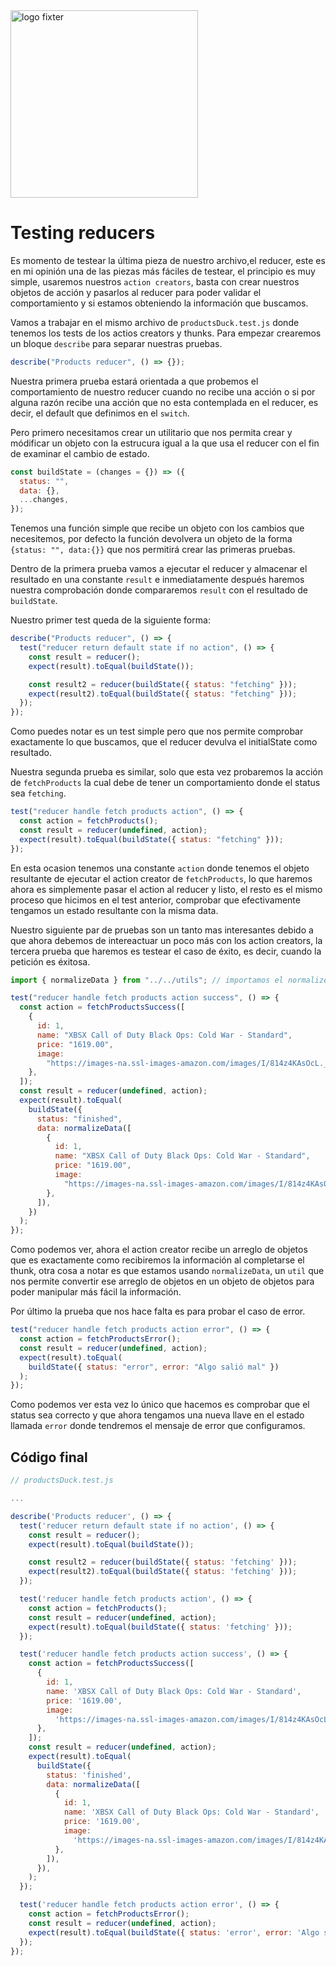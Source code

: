 <img alt="logo fixter" width="300" src="https://fixter.camp/static/media/geek_completo.7e1e87a7.png" />

# Testing reducers

Es momento de testear la última pieza de nuestro archivo,el reducer, este es en mi opinión una de las piezas más fáciles de testear, el principio es muy simple, usaremos nuestros `action creators`, basta con crear nuestros objetos de acción y pasarlos al reducer para poder validar el comportamiento y si estamos obteniendo la información que buscamos.

Vamos a trabajar en el mismo archivo de `productsDuck.test.js` donde tenemos los tests de los actios creators y thunks. Para empezar crearemos un bloque `describe` para separar nuestras pruebas.

```js
describe("Products reducer", () => {});
```

Nuestra primera prueba estará orientada a que probemos el comportamiento de nuestro reducer cuando no recibe una acción o si por alguna razón recibe una acción que no esta contemplada en el reducer, es decir, el default que definimos en el `switch`.

Pero primero necesitamos crear un utilitario que nos permita crear y módificar un objeto con la estrucura igual a la que usa el reducer con el fin de examinar el cambio de estado.

```js
const buildState = (changes = {}) => ({
  status: "",
  data: {},
  ...changes,
});
```

Tenemos una función simple que recibe un objeto con los cambios que necesitemos, por defecto la función devolvera un objeto de la forma `{status: "", data:{}}` que nos permitirá crear las primeras pruebas.

Dentro de la primera prueba vamos a ejecutar el reducer y almacenar el resultado en una constante `result` e inmediatamente después haremos nuestra comprobación donde compararemos `result` con el resultado de `buildState`.

Nuestro primer test queda de la siguiente forma:

```js
describe("Products reducer", () => {
  test("reducer return default state if no action", () => {
    const result = reducer();
    expect(result).toEqual(buildState());

    const result2 = reducer(buildState({ status: "fetching" }));
    expect(result2).toEqual(buildState({ status: "fetching" }));
  });
});
```

Como puedes notar es un test simple pero que nos permite comprobar exactamente lo que buscamos, que el reducer devulva el initialState como resultado.

Nuestra segunda prueba es similar, solo que esta vez probaremos la acción de `fetchProducts` la cual debe de tener un comportamiento donde el status sea `fetching`.

```js
test("reducer handle fetch products action", () => {
  const action = fetchProducts();
  const result = reducer(undefined, action);
  expect(result).toEqual(buildState({ status: "fetching" }));
});
```

En esta ocasion tenemos una constante `action` donde tenemos el objeto resultante de ejecutar el action creator de `fetchProducts`, lo que haremos ahora es simplemente pasar el action al reducer y listo, el resto es el mismo proceso que hicimos en el test anterior, comprobar que efectivamente tengamos un estado resultante con la misma data.

Nuestro siguiente par de pruebas son un tanto mas interesantes debido a que ahora debemos de intereactuar un poco más con los action creators, la tercera prueba que haremos es testear el caso de éxito, es decir, cuando la petición es éxitosa.

```js
import { normalizeData } from "../../utils"; // importamos el normalize data

test("reducer handle fetch products action success", () => {
  const action = fetchProductsSuccess([
    {
      id: 1,
      name: "XBSX Call of Duty Black Ops: Cold War - Standard",
      price: "1619.00",
      image:
        "https://images-na.ssl-images-amazon.com/images/I/814z4KAsOcL._AC_UL160_SR160,160_.jpg",
    },
  ]);
  const result = reducer(undefined, action);
  expect(result).toEqual(
    buildState({
      status: "finished",
      data: normalizeData([
        {
          id: 1,
          name: "XBSX Call of Duty Black Ops: Cold War - Standard",
          price: "1619.00",
          image:
            "https://images-na.ssl-images-amazon.com/images/I/814z4KAsOcL._AC_UL160_SR160,160_.jpg",
        },
      ]),
    })
  );
});
```

Como podemos ver, ahora el action creator recibe un arreglo de objetos que es exactamente como recibiremos la información al completarse el thunk, otra cosa a notar es que estamos usando `normalizeData`, un `util` que nos permite convertir ese arreglo de objetos en un objeto de objetos para poder manipular más fácil la información.

Por último la prueba que nos hace falta es para probar el caso de error.

```js
test("reducer handle fetch products action error", () => {
  const action = fetchProductsError();
  const result = reducer(undefined, action);
  expect(result).toEqual(
    buildState({ status: "error", error: "Algo salió mal" })
  );
});
```

Como podemos ver esta vez lo único que hacemos es comprobar que el status sea correcto y que ahora tengamos una nueva llave en el estado llamada `error` donde tendremos el mensaje de error que configuramos.

## Código final

```js
// productsDuck.test.js

...

describe('Products reducer', () => {
  test('reducer return default state if no action', () => {
    const result = reducer();
    expect(result).toEqual(buildState());

    const result2 = reducer(buildState({ status: 'fetching' }));
    expect(result2).toEqual(buildState({ status: 'fetching' }));
  });

  test('reducer handle fetch products action', () => {
    const action = fetchProducts();
    const result = reducer(undefined, action);
    expect(result).toEqual(buildState({ status: 'fetching' }));
  });

  test('reducer handle fetch products action success', () => {
    const action = fetchProductsSuccess([
      {
        id: 1,
        name: 'XBSX Call of Duty Black Ops: Cold War - Standard',
        price: '1619.00',
        image:
          'https://images-na.ssl-images-amazon.com/images/I/814z4KAsOcL._AC_UL160_SR160,160_.jpg',
      },
    ]);
    const result = reducer(undefined, action);
    expect(result).toEqual(
      buildState({
        status: 'finished',
        data: normalizeData([
          {
            id: 1,
            name: 'XBSX Call of Duty Black Ops: Cold War - Standard',
            price: '1619.00',
            image:
              'https://images-na.ssl-images-amazon.com/images/I/814z4KAsOcL._AC_UL160_SR160,160_.jpg',
          },
        ]),
      }),
    );
  });

  test('reducer handle fetch products action error', () => {
    const action = fetchProductsError();
    const result = reducer(undefined, action);
    expect(result).toEqual(buildState({ status: 'error', error: 'Algo salió mal' }));
  });
});
```
